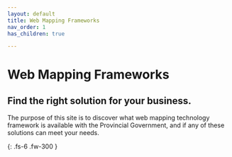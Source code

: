 ```yaml
---
layout: default
title: Web Mapping Frameworks
nav_order: 1
has_children: true

---
```


# Web Mapping Frameworks

## Find the right solution for your business. 

The purpose of this site is to discover what web mapping technology framework is available with the Provincial Government, and if any of these solutions can meet your needs.

{: .fs-6 .fw-300 }
